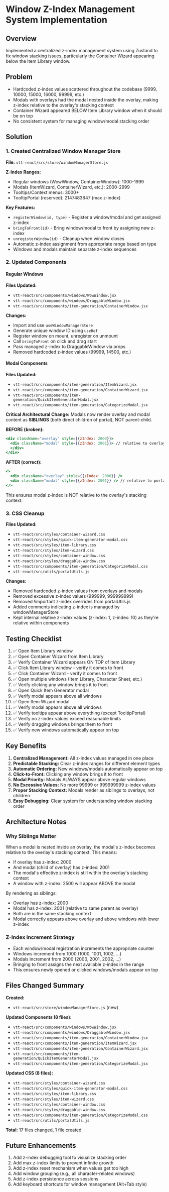 # Window Z-Index Management System Implementation

## Overview
Implemented a centralized z-index management system using Zustand to fix window stacking issues, particularly the Container Wizard appearing below the Item Library window.

## Problem
- Hardcoded z-index values scattered throughout the codebase (9999, 10000, 15000, 16000, 99999, etc.)
- Modals with overlays had the modal nested inside the overlay, making z-index relative to the overlay's stacking context
- Container Wizard appeared BELOW Item Library window when it should be on top
- No consistent system for managing window/modal stacking order

## Solution

### 1. Created Centralized Window Manager Store
**File:** `vtt-react/src/store/windowManagerStore.js`

**Z-Index Ranges:**
- Regular windows (WowWindow, ContainerWindow): 1000-1999
- Modals (ItemWizard, ContainerWizard, etc.): 2000-2999
- Tooltips/Context menus: 3000+
- TooltipPortal (reserved): 2147483647 (max z-index)

**Key Features:**
- `registerWindow(id, type)` - Register a window/modal and get assigned z-index
- `bringToFront(id)` - Bring window/modal to front by assigning new z-index
- `unregisterWindow(id)` - Cleanup when window closes
- Automatic z-index assignment from appropriate range based on type
- Windows and modals maintain separate z-index sequences

### 2. Updated Components

#### Regular Windows
**Files Updated:**
- `vtt-react/src/components/windows/WowWindow.jsx`
- `vtt-react/src/components/windows/DraggableWindow.jsx`
- `vtt-react/src/components/item-generation/ContainerWindow.jsx`

**Changes:**
- Import and use `useWindowManagerStore`
- Generate unique window ID using `useRef`
- Register window on mount, unregister on unmount
- Call `bringToFront` on click and drag start
- Pass managed z-index to DraggableWindow via props
- Removed hardcoded z-index values (99999, 14500, etc.)

#### Modal Components
**Files Updated:**
- `vtt-react/src/components/item-generation/ItemWizard.jsx`
- `vtt-react/src/components/item-generation/ContainerWizard.jsx`
- `vtt-react/src/components/item-generation/QuickItemGeneratorModal.jsx`
- `vtt-react/src/components/item-generation/CategorizeModal.jsx`

**Critical Architectural Change:**
Modals now render overlay and modal content as **SIBLINGS** (both direct children of portal), NOT parent-child.

**BEFORE (broken):**
```jsx
<div className="overlay" style={{zIndex: 2000}}>
  <div className="modal" style={{zIndex: 2001}}> // relative to overlay!
  </div>
</div>
```

**AFTER (correct):**
```jsx
<>
  <div className="overlay" style={{zIndex: 2000}} />
  <div className="modal" style={{zIndex: 2001}} /> // relative to portal root
</>
```

This ensures modal z-index is NOT relative to the overlay's stacking context.

### 3. CSS Cleanup

**Files Updated:**
- `vtt-react/src/styles/container-wizard.css`
- `vtt-react/src/styles/quick-item-generator-modal.css`
- `vtt-react/src/styles/item-library.css`
- `vtt-react/src/styles/item-wizard.css`
- `vtt-react/src/styles/container-window.css`
- `vtt-react/src/styles/draggable-window.css`
- `vtt-react/src/components/item-generation/CategorizeModal.css`
- `vtt-react/src/utils/portalUtils.js`

**Changes:**
- Removed hardcoded z-index values from overlays and modals
- Removed excessive z-index values (999999, 999999999)
- Removed !important z-index overrides from portalUtils.js
- Added comments indicating z-index is managed by windowManagerStore
- Kept internal relative z-index values (z-index: 1, z-index: 10) as they're relative within components

## Testing Checklist

1. ✅ Open Item Library window
2. ✅ Open Container Wizard from Item Library
3. ✅ Verify Container Wizard appears ON TOP of Item Library
4. ✅ Click Item Library window - verify it comes to front
5. ✅ Click Container Wizard - verify it comes to front
6. ✅ Open multiple windows (Item Library, Character Sheet, etc.)
7. ✅ Verify clicking any window brings it to front
8. ✅ Open Quick Item Generator modal
9. ✅ Verify modal appears above all windows
10. ✅ Open Item Wizard modal
11. ✅ Verify modal appears above all windows
12. ✅ Verify tooltips appear above everything (except TooltipPortal)
13. ✅ Verify no z-index values exceed reasonable limits
14. ✅ Verify dragging windows brings them to front
15. ✅ Verify new windows automatically appear on top

## Key Benefits

1. **Centralized Management:** All z-index values managed in one place
2. **Predictable Stacking:** Clear z-index ranges for different element types
3. **Automatic Ordering:** New windows/modals automatically appear on top
4. **Click-to-Front:** Clicking any window brings it to front
5. **Modal Priority:** Modals ALWAYS appear above regular windows
6. **No Excessive Values:** No more 99999 or 999999999 z-index values
7. **Proper Stacking Context:** Modals render as siblings to overlays, not children
8. **Easy Debugging:** Clear system for understanding window stacking order

## Architecture Notes

### Why Siblings Matter
When a modal is nested inside an overlay, the modal's z-index becomes relative to the overlay's stacking context. This means:
- If overlay has z-index: 2000
- And modal (child of overlay) has z-index: 2001
- The modal's effective z-index is still within the overlay's stacking context
- A window with z-index: 2500 will appear ABOVE the modal

By rendering as siblings:
- Overlay has z-index: 2000
- Modal has z-index: 2001 (relative to same parent as overlay)
- Both are in the same stacking context
- Modal correctly appears above overlay and above windows with lower z-index

### Z-Index Increment Strategy
- Each window/modal registration increments the appropriate counter
- Windows increment from 1000 (1000, 1001, 1002, ...)
- Modals increment from 2000 (2000, 2001, 2002, ...)
- Bringing to front assigns the next available z-index in the range
- This ensures newly opened or clicked windows/modals appear on top

## Files Changed Summary

**Created:**
- `vtt-react/src/store/windowManagerStore.js` (new)

**Updated Components (8 files):**
- `vtt-react/src/components/windows/WowWindow.jsx`
- `vtt-react/src/components/windows/DraggableWindow.jsx`
- `vtt-react/src/components/item-generation/ContainerWindow.jsx`
- `vtt-react/src/components/item-generation/ItemWizard.jsx`
- `vtt-react/src/components/item-generation/ContainerWizard.jsx`
- `vtt-react/src/components/item-generation/QuickItemGeneratorModal.jsx`
- `vtt-react/src/components/item-generation/CategorizeModal.jsx`

**Updated CSS (8 files):**
- `vtt-react/src/styles/container-wizard.css`
- `vtt-react/src/styles/quick-item-generator-modal.css`
- `vtt-react/src/styles/item-library.css`
- `vtt-react/src/styles/item-wizard.css`
- `vtt-react/src/styles/container-window.css`
- `vtt-react/src/styles/draggable-window.css`
- `vtt-react/src/components/item-generation/CategorizeModal.css`
- `vtt-react/src/utils/portalUtils.js`

**Total:** 17 files changed, 1 file created

## Future Enhancements

1. Add z-index debugging tool to visualize stacking order
2. Add max z-index limits to prevent infinite growth
3. Add z-index reset mechanism when values get too high
4. Add window grouping (e.g., all character-related windows)
5. Add z-index persistence across sessions
6. Add keyboard shortcuts for window management (Alt+Tab style)

